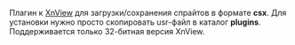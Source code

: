 Плагин к <a href=https://www.xnview.com>XnView</a> для загрузки/сохранения спрайтов в формате <b>csx</b>. Для установки нужно просто скопировать usr-файл в каталог <b>plugins</b>. Поддерживается только 32-битная версия XnView.
